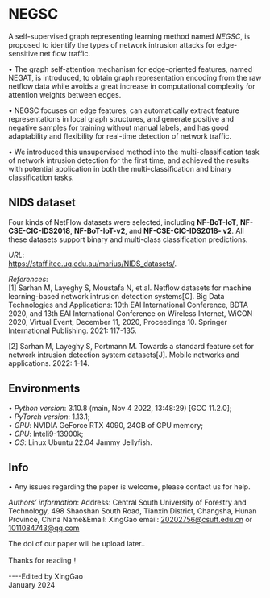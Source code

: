 # NEGSC
A self-supervised graph representing learning method named *NEGSC*, is proposed to identify the types of network intrusion attacks for edge-sensitive net flow traffic.

• The graph self-attention mechanism for edge-oriented features, named NEGAT, is introduced, to obtain graph representation encoding from the raw netflow data while avoids a great increase in computational complexity for attention weights between edges.

• NEGSC focuses on edge features, can automatically extract feature representations in local graph structures, and generate positive and negative samples for training without manual labels, and has good adaptability and flexibility for real-time detection of network traffic.

• We introduced this unsupervised method into the multi-classification task of network intrusion detection for the first time, and achieved the results with potential application in both the multi-classification and binary classification tasks.


## NIDS dataset
Four kinds of NetFlow datasets were selected, including **NF-BoT-IoT**, **NF-CSE-CIC-IDS2018**, **NF-BoT-IoT-v2**, and **NF-CSE-CIC-IDS2018- v2**.
All these datasets support binary and multi-class classification predictions.

*URL*:<br />
https://staff.itee.uq.edu.au/marius/NIDS_datasets/.

*References*:<br />
[1] Sarhan M, Layeghy S, Moustafa N, et al. Netflow datasets for machine learning-based network intrusion detection systems[C]. 
Big Data Technologies and Applications: 10th EAI International Conference, BDTA 2020, and 13th EAI International Conference on Wireless Internet, WiCON 2020,
Virtual Event, December 11, 2020, Proceedings 10. Springer International Publishing. 2021: 117-135.

[2] Sarhan M, Layeghy S, Portmann M. Towards a standard feature set for
network intrusion detection system datasets[J]. Mobile networks and applications. 2022: 1-14.


## Environments
• *Python version*: 3.10.8 (main, Nov  4 2022, 13:48:29) [GCC 11.2.0];<br />
• *PyTorch version*: 1.13.1;<br />
• *GPU*: NVIDIA GeForce RTX 4090, 24GB of GPU memory;<br />
• *CPU*: Inteli9-13900k;<br />
• *OS*: Linux Ubuntu 22.04 Jammy Jellyfish.


## Info
• Any issues regarding the paper is welcome, please contact us for help.

*Authors’ information*: Address: Central South University of Forestry and Technology, 498 Shaoshan South Road, Tianxin District, Changsha, Hunan Province, China Name&Email: XingGao email: 20202756@csuft.edu.cn or 1011084743@qq.com

The doi of our paper will be upload later..

Thanks for reading！

----Edited by XingGao<br />
January 2024
